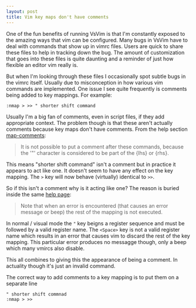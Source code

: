 ```yaml
---
layout: post
title: Vim key maps don't have comments
---
```

One of the fun benefits of running VsVim is that I'm constantly exposed to the amazing ways that vim can be configured.  Many bugs in VsVim have to deal with commands that show up in vimrc files.  Users are quick to share these files to help in tracking down the bug.  The amount of customization that goes into these files is quite daunting and a reminder of just how flexible an editor vim really is.   

But when I'm looking through these files I occasionally spot subtle bugs in the vimrc itself.  Usually due to misconception in how various vim commands are implemented.  One issue I see quite frequently is comments being added to key mappings.  For example: 

```
:nmap > >> " shorter shift command
```

Usually I'm a big fan of comments, even in script files, if they add appropriate context.  The problem though is that these aren't actually comments because key maps don't have comments.  From the help section [map-comments](http://vimdoc.sourceforge.net/htmldoc/map.html#map-comments): 

> It is not possible to put a comment after these commands, because the '"' character is considered to be part of the {lhs} or {rhs}.

This means "shorter shift command" isn't a comment but in practice it appears to act like one.  It doesn't seem to have any effect on the key mapping.  The `>` key will now behave (virtually) identical to `>>`.  

So if this isn't a comment why is it acting like one?  The reason is buried inside the same [help page](http://vimdoc.sourceforge.net/htmldoc/map.html#map_return):

> Note that when an error is encountered (that causes an error message or beep) the rest of the mapping is not executed.  

In normal / visual mode the `"` key beigns a register sequence and must be followed by a valid register name.  The `<Space>` key is not a valid register name which results in an error that causes vim to discard the rest of the key mapping.  This particular error produces no messagge though, only a beep which many vmircs also disable.  

This all combines to giving this the appearance of being a comment.  In actuality though it's just an invalid command.  

The correct way to add comments to a key mapping is to put them on a separate line 

```
" shorter shift commnad
:nmap > >>
```


